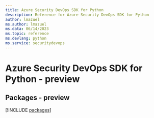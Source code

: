 ```yaml
---
title: Azure Security DevOps SDK for Python
description: Reference for Azure Security DevOps SDK for Python
author: lmazuel
ms.author: lmazuel
ms.data: 06/14/2023
ms.topic: reference
ms.devlang: python
ms.service: securitydevops
---
```

# Azure Security DevOps SDK for Python - preview
## Packages - preview
[!INCLUDE [packages](security-devops-index.md)]